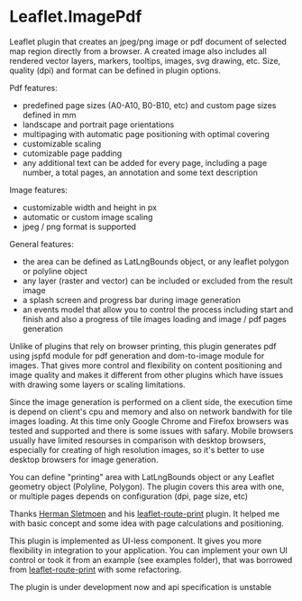 # Leaflet.ImagePdf

Leaflet plugin that creates an jpeg/png image or pdf document of selected map region directly from a browser. 
A created image also includes all rendered vector layers, markers, tooltips, images, svg drawing, etc. Size, quality (dpi) and format can be defined in plugin options. 

Pdf features: 
- predefined page sizes (A0-A10, B0-B10, etc) and custom page sizes defined in mm
- landscape and portrait page orientations
- multipaging with automatic page positioning with optimal covering 
- customizable scaling
- cutomizable page padding
- any additional text can be added for every page, including a page number, a total pages, an annotation and some text description

Image features:
- customizable width and height in px
- automatic or custom image scaling
- jpeg / png format is supported

General features:
- the area can be defined as LatLngBounds object, or any leaflet polygon or polyline object
- any layer (raster and vector) can be included or excluded from the result image
- a splash screen and progress bar during image generation
- an events model that allow you to control the process including start and finish and also a progress of tile images loading and image / pdf pages generation

Unlike of plugins that rely on browser printing, this plugin generates pdf using jspfd module for pdf generation and dom-to-image module for images. That gives more control and flexibility on content positioning and image quality and makes it different from other plugins which have issues with drawing some layers or scaling limitations.

Since the image generation is performed on a client side, the execution time is depend on client's cpu and memory and also on network bandwith for tile images loading. At this time only Google Chrome and Firefox browsers was tested and supported and there is some issues with safary. Mobile browsers usually have limited resourses in comparison with desktop browsers, especially for creating of high resolution images, so it's better to use desktop browsers for image generation.

You can define "printing" area with LatLngBounds object or any Leaflet geometry object (Polyline, Polygon). 
The plugin covers this area with one, or multiple pages depends on configuration (dpi, page size, etc)

Thanks [Herman Sletmoen](https://github.com/hersle) and his [leaflet-route-print](https://hersle.github.io/leaflet-route-print/) plugin.
It helped me with basic concept and some idea with page calculations and positioning.

This plugin is implemented as UI-less component.
It gives you more flexibility in integration to your application.
You can implement your own UI control or took it from an example (see examples folder), 
that was borrowed from [leaflet-route-print](https://hersle.github.io/leaflet-route-print/) with some refactoring. 
 
The plugin is under development now and api specification is unstable
